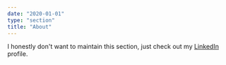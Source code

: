 ```yaml
---
date: "2020-01-01"
type: "section"
title: "About"
---
```


I honestly don't want to maintain this section, just check out my [LinkedIn](https://www.linkedin.com/in/zeyaddeeb) profile.
